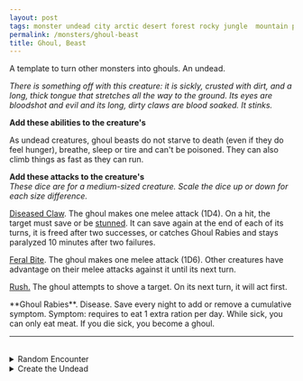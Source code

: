 ```yaml
---
layout: post
tags: monster undead city arctic desert forest rocky jungle  mountain plains swamp sea underdark
permalink: /monsters/ghoul-beast
title: Ghoul, Beast
---
```


A template to turn other monsters into ghouls. An undead.

_There is something off with this creature: it is sickly, crusted with dirt, and a long, thick tongue that stretches all the way to the ground. Its eyes are bloodshot and evil and its long, dirty claws are blood soaked. It stinks._

**Add these abilities to the creature's**

As undead creatures, ghoul beasts do not starve to death (even if they do feel hunger), breathe, sleep or tire and can't be poisoned. They can also climb things as fast as they can run.

**Add these attacks to the creature's** <br>
_These dice are for a medium-sized creature. Scale the dice up or down for each size difference._

<ins>Diseased Claw</ins>. The ghoul makes one melee attack (1D4). On a hit, the target must save or be [stunned](/2020/11/10/extra-rules/#conditions). It can save again at the end of each of its turns, it is freed after two successes, or catches Ghoul Rabies and stays paralyzed 10 minutes after two failures.

<ins>Feral Bite</ins>. The ghoul makes one melee attack (1D6). Other creatures have advantage on their melee attacks against it until its next turn.

<ins>Rush.</ins> The ghoul attempts to shove a target. On its next turn, it will act first.

<span class="alchemy">
**Ghoul Rabies**. Disease. Save every night to add or remove a cumulative symptom. Symptom: requires to eat 1 extra ration per day. While sick, you can only eat meat. If you die sick, you become a ghoul.
</span>

<br>

---

<br>

<details markdown="1">
<summary>Random Encounter</summary>

1. **Monster:** 2D6 ghoul beasts.
3. **Lair:** A pile of rotting animal carcasses, half gnawed.<br>    &nbsp; OR <br>    **Omen:** Sloppy chewing noises, getting closer.
4. **Spoor:** A gnawed arm, covered in numbing saliva.
5. **Tracks:** Random body parts eaten to the marrow.
6. **Trace:** A shrine to a demon lord of undeath.
7. **Trace:** A broken bone, gnawed.
</details>

<details markdown="1">
<summary>Create the Undead</summary>

If you know the spell [Lichcraft](/2020/11/13/lichcraft/), you can alter it in such a way for a minimum of 1 Spell Dice:

**Animate Ghoul** <br>
R: 30’  D: [dice] hours

You animate up to [dice] bodies infected with ghoul rabies into ghoul beasts. Instead of animating more bodies, you can cast this spell on [dice] HD of ghouls to take control of them for the duration. If you invest 4 [dice] or more into this spell, the effect becomes permanent and the undeads become followers.

</details>

